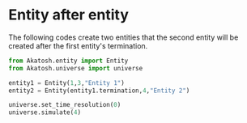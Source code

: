 # Entity after entity

The following codes create two entities that the second entity will be created after the first entity's termination.

```py
from Akatosh.entity import Entity
from Akatosh.universe import universe

entity1 = Entity(1,3,"Entity 1")
entity2 = Entity(entity1.termination,4,"Entity 2")

universe.set_time_resolution(0)
universe.simulate(4)

```

